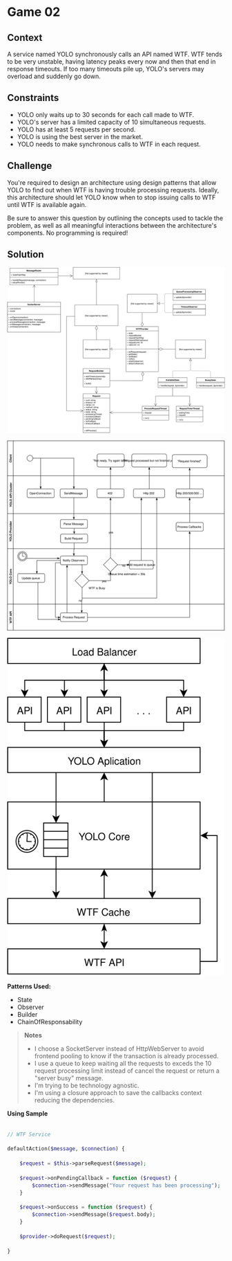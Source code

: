 # Game 02

## Context

A service named YOLO synchronously calls an API named WTF. WTF tends to be very unstable, having latency peaks every now and then that end in response timeouts. If too many timeouts pile up, YOLO's servers may overload and suddenly go down.

## Constraints

- YOLO only waits up to 30 seconds for each call made to WTF.
- YOLO's server has a limited capacity of 10 simultaneous requests.
- YOLO has at least 5 requests per second.
- YOLO is using the best server in the market.
- YOLO needs to make synchronous calls to WTF in each request.

## Challenge

You're required to design an architecture using design patterns that allow YOLO to find out when WTF is having trouble processing requests. Ideally, this architecture should let YOLO know when to stop issuing calls to WTF until WTF is available again.

Be sure to answer this question by outlining the concepts used to tackle the problem, as well as all meaningful interactions between the architecture's components. No programming is required!

## Solution

![image](images/architecture.svg)

![image](images/bpmn.svg)


![image](images/physical.svg)

**Patterns Used:**

- State
- Observer
- Builder
- ChainOfResponsability

> **Notes**
> - I choose a SocketServer instead of HttpWebServer to avoid frontend pooling to know if the transaction is already processed.
> - I use a queue to keep waiting all the requests to exceds the 10 request processing limit instead of cancel the request or return a "server busy" message.
> - I'm trying to be technology agnostic.
> - I'm using a closure approach to save the callbacks context reducing the dependencies.

**Using Sample**

```php

// WTF Service

defaultAction($message, $connection) {

    $request = $this->parseRequest($message);

    $request->onPendingCallback = function ($request) {
        $connection->sendMessage("Your request has been processing");
    }

    $request->onSuccess = function ($request) {
        $connection->sendMessage($request.body);
    }

    $provider->doRequest($request);

}

```
